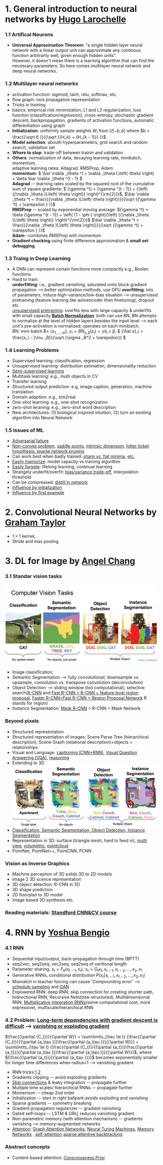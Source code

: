 # 1. General introduction to neural networks by [Hugo Larochelle](http://www.dmi.usherb.ca/~larocheh/index_en.html)
### 1.1 Artifical Neurons
* **Universal Approximation Theorem**: "a single hidden layer neural network with a linear output unit can approximate any continous function arbitrarily well, given enough hidden units".  <br>
However, it doesn't mean there is a learning algorithm that can find the necessary parameters. So here comes multilayer neural network and deep neural networks.
### 1.2 Multilayer neural networks <br>
  * activation function: sigmoid, tanh, relu, softmax, etc.
  * flow graph: nice propagation representation
 * Tricks in training 
  * basics: empirical risk minimization, L1 and L2 regularization, loss function (classification/regression), cross-entropy, stochastic gradient descent, backpropagation, gradients of activation functions, automatic differentiation using graph
  * **Initialization**: uniformly sample weights $W_i$ from $U[-b,b]$ where $b = \frac{{\sqrt 6 }}{{\sqrt {{H_k} + {H_{k - 1}}} }}$
  * **Model selection**: abouth hyperparameters, grid search and random search, validation set
  * **Where to stop**: trade-off between trainin and validation
  * **Others**: normalization of data, decaying learning rate, minibatch, momentum, <br>
  adaptive learning rates: Adagrad, RMSProp, Adam <br>
  **momentum**: $ \bar \nabla _\theta ^t = \nabla _\theta L\left( \theta  \right) + \beta \bar \nabla _\theta ^{t - 1} $   <br>
  **Adagrad** -- learning rates scaled by the squared root of the cumulative sum of square gradients:
  $ {\gamma ^t} = {\gamma ^{t - 1}} + {\left( {{\nabla _\theta }L\left( \theta  \right)} \right)^{\rm{2}}}$, 
  $\bar \nabla _\theta ^t = \frac{{{\nabla _\theta }L\left( \theta  \right)}}{{\sqrt {{\gamma ^t} + \varepsilon } }}$ <br>
  **RMSProp** -- scaled by exponential moving average: 
  ${\gamma ^t} = \beta {\gamma ^{t - 1}} + \left( {1 - \phi } \right){\left( {{\nabla _\theta }L\left( \theta  \right)} \right)^{\rm{2}}}$
  $\bar \nabla _\theta ^t = \frac{{{\nabla _\theta }L\left( \theta  \right)}}{{\sqrt {{\gamma ^t} + \varepsilon } }}$ <br>
  **Adam**--combines RMSProp with momentum
  * **Gradient checking** using finite difference approximation & **small set debugging**
### 1.3 Traing in Deep Learning
 * A DNN can represent certain functions more compactly e.g., Boolen functions
 * Hard to train: <br> 
 **underfitting**: i.e., gradient vanishing, saturated units block gradient propagation --> better optimization methods, use GPU
 **overfitting**: lots of parameters, induce high-variance/low-bias situation --> unsupervised pretraining (feature learning like autoencoder then finetuning), dropout etc. <br>
 [unsupervised pretraining](http://www.jmlr.org/papers/volume11/erhan10a/erhan10a.pdf): overfits less with large capacity & underfits with small capacity
 [**Batch Normalization**](https://kopernio.com/viewer?doi=arXiv:1502.03167&route=6): both can use BN, BN attempts to normalize at the level of hidden layers besides the input level --> each unit's
 pre-activation is normalized; operates on each minibatch. <br>
 BN: mini-batch $B =$ {$x_{1,...,m}$},  ${y_i} = BN_{\gamma ,\beta }(x_i) = \gamma {\hat x}_i + \beta$, $ {\hat x}_i = \frac{x_i - {\mu _B}}{\sqrt {\sigma _B^2 + \varepsilon}}  $

### 1.4 Learning Problems
* Supervised learning: classification, regression
* Unsupervised learning: distribution estimation, dimensionality reduction
* [Semi-supervised learning](https://www.jianshu.com/p/7e2bd0999055)
* Multitask learning: e.g., multi objects in CV
* Transfer learning
* Structured output prediction: e.g, image caption, generation, machine translation
* Domain adaption: e.g., sim2real
* One-shot learning: e.g., one-shot recognization
* zero-shot leraning: e.g., zero-shot word description
* New architectures: (1) biological inspired intuition, (2) turn an existing algorithm into Neural Network

### 1.5 Issues of ML
* [Adversarial failure](https://kopernio.com/viewer?doi=arxiv:1312.6199&route=6)
* [Non-convex problem](http://papers.nips.cc/paper/5486-identifying-and-attacking-the-saddle-point-problem-in-high-dimensional-non-convex-optimization.pdf), 
[saddle points](https://kopernio.com/viewer?doi=arxiv:1412.6544&route=6), 
[intrinsic dimension](https://kopernio.com/viewer?doi=arxiv:1804.08838&route=6), 
[lotter ticket hypothesis: sparse network pruning](https://kopernio.com/viewer?doi=arxiv:1803.03635&route=6)
* Can work best when badly trained: [sharp vs. flat minima](https://kopernio.com/viewer?doi=10.1162/neco.1997.9.1.1&route=1), [etc.](https://kopernio.com/viewer?doi=arxiv:1609.04836&route=6)
* [Easily memorize](https://kopernio.com/viewer?doi=arxiv:1611.03530&route=6): model capactiy vs training algorithm
* [Easily forgete](https://kopernio.com/viewer?doi=10.1073/pnas.1611835114&route=7): lifelong learning, continual learning
* Strangely underfit/overfit: [bias/variance trade-off](https://kopernio.com/viewer?doi=arxiv:1812.11118&route=6), interpolation threshold
* Can be compressed: [distill in network](https://kopernio.com/viewer?doi=arxiv:1503.02531&route=6)
* [Influence by initialization](http://www.jmlr.org/papers/volume11/erhan10a/erhan10a.pdf)
* [Influence by first example](http://www.jmlr.org/papers/volume11/erhan10a/erhan10a.pdf)

# 2. Convolutional Neural Networks by [Graham Taylor](https://www.gwtaylor.ca/)
* $1\times1$ kernel, 
* Stride and max pooling

# 3. DL for Image by [Angel Chang](https://angelxuanchang.github.io/)
### 3.1 Standar vision tasks
![CV tasks](https://github.com/HIT-SMC/Public-Presentations/blob/master/DLRLSS2019/Deep%20Learning/images/image1.png)
* Image classification;
* Semantic Segmentation --> fully convolutional; downsample vs. upsample, convolution vs. transpose convolution (deconvolution)
* Object Detection --> sliding window (too computational), selective search([R-CNN](https://kopernio.com/viewer?doi=10.1109/cvpr.2014.81&route=6) and [Fast R-CNN = R-CNN + feature level region proposal](https://kopernio.com/viewer?doi=10.1109/iccv.2015.169&route=6), [Faster R-CNN=Fast R-CNN + Region Proposal Network](https://kopernio.com/viewer?doi=10.1109/tpami.2016.2577031&route=6) R stands for region)
* Instance Segmentation: [Mask R-CNN](https://kopernio.com/viewer?doi=10.1109/tpami.2018.2844175&route=6) = R-CNN + Mask Network

### Beyond pixels
* Structured representation
 * Structured representation of images: Scene Parse Tree (hierarchical description), Scene Graoh (relational description)=objects + relationships
* Visual and Language: [captioning (CNN+RNN)](https://ieeexplore.ieee.org/stamp/stamp.jsp?arnumber=7534740), [Visual Question Answering (VQA)](https://ieeexplore.ieee.org/stamp/stamp.jsp?arnumber=7534740), [reasoning](https://papers.nips.cc/paper/7381-neural-symbolic-vqa-disentangling-reasoning-from-vision-and-language-understanding.pdf)
* Extending to 3D
![Image2](https://github.com/HIT-SMC/Public-Presentations/blob/master/DLRLSS2019/Deep%20Learning/images/image%202.jpg)
 * [Classification, Semantic Segmentation, Object Detection, Instance Segmentation](https://ieeexplore.ieee.org/stamp/stamp.jsp?arnumber=8099744)
 * Representation in 3D: surface (triangle mesh, hard to feed in), [multi view](https://ieeexplore.ieee.org/stamp/stamp.jsp?arnumber=7410471),  [volumetric](https://ieeexplore.ieee.org/stamp/stamp.jsp?arnumber=8100184), [pointcloud](https://ieeexplore.ieee.org/stamp/stamp.jsp?arnumber=8099499)
 * PointNet, PointNet++, PointCNN, PCNN
 
### Vision as Inverse Graphics
* Machine perception of 3D solids 3D to 2D models
* Image 2 3D scence representation
* 3D object detection: R-CNN in 3D
* 3D shape prediction
* 2D floorplan to 3D model
* Image based 3D synthesis
etc.
### Reading materials: [Standford CNN&CV course](http://cs231n.github.io/)

# 4. RNN by [Yoshua Bengio](https://mila.quebec/en/yoshua-bengio/)
### 4.1 RNN
* Sequential input/output, back-propagation through time (BPTT)
* seq2vec, seq2seq, vec2seq, seq2seq of varitional length
* Parameter sharing, $s_t=F_\theta(s_{t-1}, x_t)$, $s_t=G_t{x_t, x_{t-1},x_{t-2},...,x_2, x_1}$
* Generative RNNs, conditional distribution $P(x_t|x_{t-1},x_{t-2},...,x_2,x_1)$
* Mismatch in teacher forcing can cause 'Compounding error' --> [schedule sampling](http://papers.nips.cc/paper/5956-scheduled-sampling-for-sequence-prediction-with-recurrent-neural-networks.pdf) and [GAN](http://papers.nips.cc/paper/6099-professor-forcing-a-new-algorithm-for-training-recurrent-networks.pdf)
* Enpowered RNN: deep RNN, skip connection for creating shorter path, bidirectional RNN, Recursive Nets(tree-structured), Multidimensional RNN, [Multiplicative Integration RNNs](https://arxiv.org/pdf/1606.06630.pdf)(same computational cost, more expressive), multiscale/hierarchical RNN 
### 4.2 Problem: [Long-term dependencies with gradient descent is difficult](http://www.comp.hkbu.edu.hk/~markus/teaching/comp7650/tnn-94-gradient.pdf) --> [vanishing or exploding gradient](http://people.idsia.ch/~juergen/fundamentaldeeplearningproblem.html)
$\frac{{\partial {C_t}}}{{\partial W}} = \sum\limits_{\tau  \le t} {\frac{{\partial {C_t}}}{{\partial {a_\tau }}}\frac{{\partial {a_\tau }}}{{\partial W}}}  = \sum\limits_{\tau  \le t} {\frac{{\partial {C_t}}}{{\partial {a_t}}}\frac{{\partial {a_t}}}{{\partial {a_\tau }}}\frac{{\partial {a_\tau }}}{{\partial W}}}$, where ${\frac{{\partial {a_t}}}{{\partial {a_\tau }}}}$ becomes exponentially smaller for longer time differences when radius<1 --> vanishing gradient
* RNN tricks:[1](http://proceedings.mlr.press/v28/pascanu13.pdf) [2](https://ieeexplore.ieee.org/stamp/stamp.jsp?arnumber=6639349)
 * Gradients clipping -- avoid exploding gradients
 * [Skip connections]() & leaky integration -- propagate further
 * Multiple time scales/ hierarchical RNNs -- propagate further
 * Momentum -- cheap 2nd order
 * Initialization -- start in right ballpark avoids exploding and vanishing
 * Sparse gradients -- symmetry breaking
 * Gradient propagation regularizer -- gradient vanishing
 * Gated self-loops -- LSTM & GRU, reduces vanishing gradient
 * Non-parametric memory (with attention mechanism) -- gradients vanishing --> memory-augmented networks
 * [Attention](https://mchromiak.github.io/articles/2017/Sep/12/Transformer-Attention-is-all-you-need/#.XUd1QehKguU): [Graph Attention Networks](https://arxiv.org/pdf/1710.10903.pdf), [Neural Turing Machines](https://arxiv.org/pdf/1410.5401.pdf%20(http://Neural%20Turning%20Machines)%20), [Memory Networks](https://arxiv.org/pdf/1410.3916.pdf) , [self-attention](https://papers.nips.cc/paper/7181-attention-is-all-you-need.pdf) [sparse attentive backtracking](http://papers.nips.cc/paper/7991-sparse-attentive-backtracking-temporal-credit-assignment-through-reminding.pdf)
 ### Abstract concepts 
 * Content-based attention: [Consciousness Prior](https://arxiv.org/pdf/1709.08568.pdf)
 
 
 


